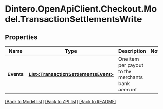 # Dintero.OpenApiClient.Checkout.Model.TransactionSettlementsWrite

## Properties

Name | Type | Description | Notes
------------ | ------------- | ------------- | -------------
**Events** | [**List&lt;TransactionSettlementsEvent&gt;**](TransactionSettlementsEvent.md) | One item per payout to the merchants bank account  | 

[[Back to Model list]](../README.md#documentation-for-models) [[Back to API list]](../README.md#documentation-for-api-endpoints) [[Back to README]](../README.md)

